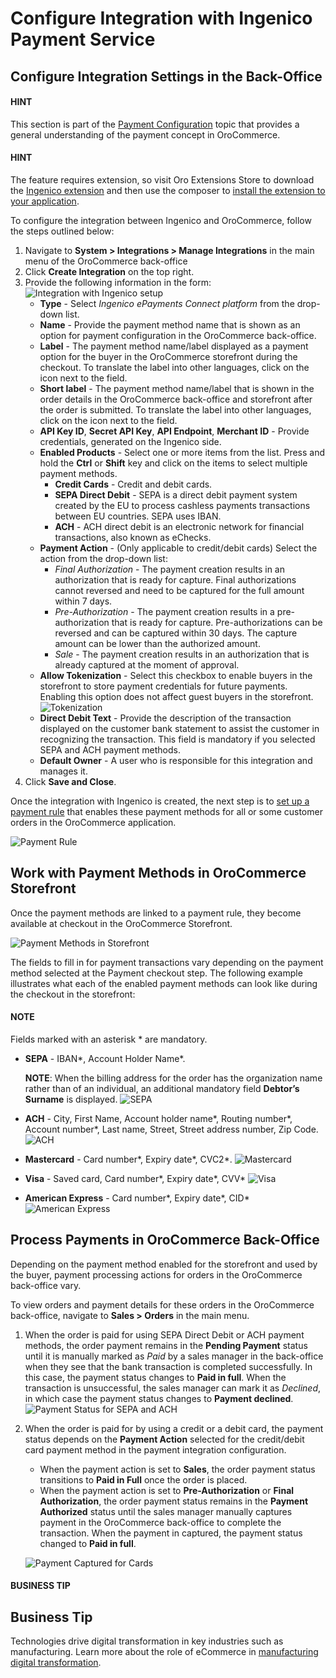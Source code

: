 <a id="user-guide-payment-payment-providers-overview-ingenico"></a>

# Configure Integration with Ingenico Payment Service

## Configure Integration Settings in the Back-Office

#### HINT
This section is part of the [Payment Configuration](../../../../../concept-guides/payment-configuration/index.md#user-guide-payment) topic that provides a general understanding of the payment concept in OroCommerce.

#### HINT
The feature requires extension, so visit Oro Extensions Store to download the <a href="https://marketplace.oroinc.com/orocommerce/extension/ingenico-epayments-bundle/" target="_blank">Ingenico extension</a> and then use the composer to [install the extension to your application](../../../../../../backend/extension/install-extension.md#cookbook-extensions-composer).

To configure the integration between Ingenico and OroCommerce, follow the steps outlined below:

1. Navigate to **System > Integrations > Manage Integrations** in the main menu of the OroCommerce back-office
2. Click **Create Integration** on the top right.
3. Provide the following information in the form:
   ![Integration with Ingenico setup](user/img/system/integrations/ingenico/integration.png)
   * **Type** - Select *Ingenico ePayments Connect platform* from the drop-down list.
   * **Name** - Provide the payment method name that is shown as an option for payment configuration in the OroCommerce back-office.
   * **Label** - The payment method name/label displayed as a payment option for the buyer in the OroCommerce storefront during the checkout. To translate the label into other languages, click on the icon next to the field.
   * **Short label** - The payment method name/label that is shown in the order details in the OroCommerce back-office and storefront after the order is submitted. To translate the label into other languages, click on the icon next to the field.
   * **API Key ID**, **Secret API Key**, **API Endpoint**, **Merchant ID** - Provide credentials, generated on the Ingenico side.
   * **Enabled Products** - Select one or more items from the list. Press and hold the **Ctrl** or **Shift** key and click on the items to select multiple payment methods.
     * **Credit Cards** - Credit and debit cards.
     * **SEPA Direct Debit** - SEPA is a direct debit payment system created by the EU to process cashless payments transactions between EU countries. SEPA uses IBAN.
     * **ACH** -  ACH direct debit is an electronic network for financial transactions, also known as eChecks.
   * **Payment Action** - (Only applicable to credit/debit cards) Select the action from the drop-down list:
     * *Final Authorization* - The payment creation results in an authorization that is ready for capture. Final authorizations cannot reversed and need to be captured for the full amount within 7 days.
     * *Pre-Authorization* - The payment creation results in a pre-authorization that is ready for capture. Pre-authorizations can be reversed and can be captured within 30 days. The capture amount can be lower than the authorized amount.
     * *Sale* - The payment creation results in an authorization that is already captured at the moment of approval.
   * **Allow Tokenization** - Select this checkbox to enable buyers in the storefront to store payment credentials for future payments. Enabling this option does not affect guest buyers in the storefront.
     ![Tokenization](user/img/system/integrations/ingenico/tokenization.png)
   * **Direct Debit Text** - Provide the description of the transaction displayed on the customer bank statement to assist the customer in recognizing the transaction. This field is mandatory if you selected SEPA and ACH payment methods.
   * **Default Owner** - A user who is responsible for this integration and manages it.
4. Click **Save and Close**.

Once the integration with Ingenico is created, the next step is to [set up a payment rule](../../../payment-rules/index.md#sys-payment-rules) that enables these payment methods for all or some customer orders in the OroCommerce application.

![Payment Rule](user/img/system/integrations/ingenico/payment-rule-add-method.png)

## Work with Payment Methods in OroCommerce Storefront

Once the payment methods are linked to a payment rule, they become available at checkout in the OroCommerce Storefront.

![Payment Methods in Storefront](user/img/system/integrations/ingenico/payment-methods-storefront.png)

The fields to fill in for payment transactions vary depending on the payment method selected at the Payment checkout step. The following example illustrates what each of the enabled payment methods can look like during the checkout in the storefront:

#### NOTE
Fields marked with an asterisk \* are mandatory.

* **SEPA** - IBAN\*, Account Holder Name\*.

  **NOTE**: When the billing address for the order has the organization name rather than of an individual, an additional mandatory field **Debtor’s Surname** is displayed.
  ![SEPA](user/img/system/integrations/ingenico/sepa.png)
* **ACH** - City, First Name, Account holder name\*, Routing number\*, Account number\*, Last name, Street, Street address number, Zip Code.
  ![ACH](user/img/system/integrations/ingenico/ach.png)
* **Mastercard** - Card number\*, Expiry date\*, CVC2\*.
  ![Mastercard](user/img/system/integrations/ingenico/mastercard.png)
* **Visa** - Saved card, Card number\*, Expiry date\*, CVV\*
  ![Visa](user/img/system/integrations/ingenico/visa.png)
* **American Express** - Card number\*, Expiry date\*, CID\*
  ![American Express](user/img/system/integrations/ingenico/american-express.png)

## Process Payments in OroCommerce Back-Office

Depending on the payment method enabled for the storefront and used by the buyer, payment processing actions for orders in the OroCommerce back-office vary.

To view orders and payment details for these orders in the OroCommerce back-office, navigate to **Sales > Orders** in the main menu.

1. When the order is paid for using SEPA Direct Debit or ACH payment methods, the order payment remains in the **Pending Payment** status until it is manually marked as *Paid* by a sales manager in the back-office when they see that the bank transaction is completed successfully. In this case, the payment status changes to **Paid in full**. When the transaction is unsuccessful, the sales manager can mark it as *Declined*, in which case the payment status changes to **Payment declined**.
   ![Payment Status for SEPA and ACH](user/img/system/integrations/ingenico/payment-status-sepa-ach.png)
2. When the order is paid for by using a credit or a debit card, the payment status depends on the **Payment Action** selected for the credit/debit card payment method in the payment integration configuration.
   * When the payment action is set to **Sales**, the order payment status transitions to **Paid in Full** once the order is placed.
   * When the payment action is set to **Pre-Authorization** or **Final Authorization**, the order payment status remains in the **Payment Authorized** status until the sales manager manually captures payment in the OroCommerce back-office to complete the transaction. When the payment in captured, the payment status changed to **Paid in full**.

   ![Payment Captured for Cards](user/img/system/integrations/ingenico/payment-capture.png)

#### BUSINESS TIP
## Business Tip

Technologies drive digital transformation in key industries such as manufacturing. Learn more about the role of eCommerce in <a href="https://oroinc.com/b2b-ecommerce/blog/digital-transformation-in-manufacturing/" target="_blank">manufacturing digital transformation</a>.
